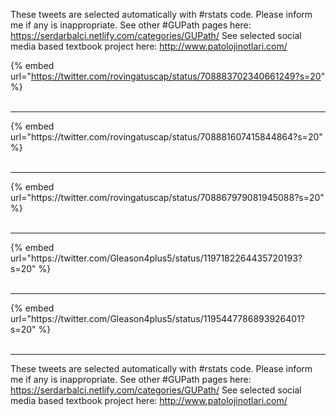 

These tweets are selected automatically with #rstats code. Please inform me if any is inappropriate.
See other #GUPath pages here: https://serdarbalci.netlify.com/categories/GUPath/ 
See selected social media based textbook project here: http://www.patolojinotlari.com/

{% embed url="https://twitter.com/rovingatuscap/status/708883702340661249?s=20" %}<br>
<br>
<hr>
{% embed url="https://twitter.com/rovingatuscap/status/708881607415844864?s=20" %}<br>
<br>
<hr>
{% embed url="https://twitter.com/rovingatuscap/status/708867979081945088?s=20" %}<br>
<br>
<hr>
{% embed url="https://twitter.com/Gleason4plus5/status/1197182264435720193?s=20" %}<br>
<br>
<hr>
{% embed url="https://twitter.com/Gleason4plus5/status/1195447786893926401?s=20" %}<br>
<br>
<hr>


These tweets are selected automatically with #rstats code. Please inform me if any is inappropriate.
See other #GUPath pages here: https://serdarbalci.netlify.com/categories/GUPath/ 
See selected social media based textbook project here: http://www.patolojinotlari.com/
